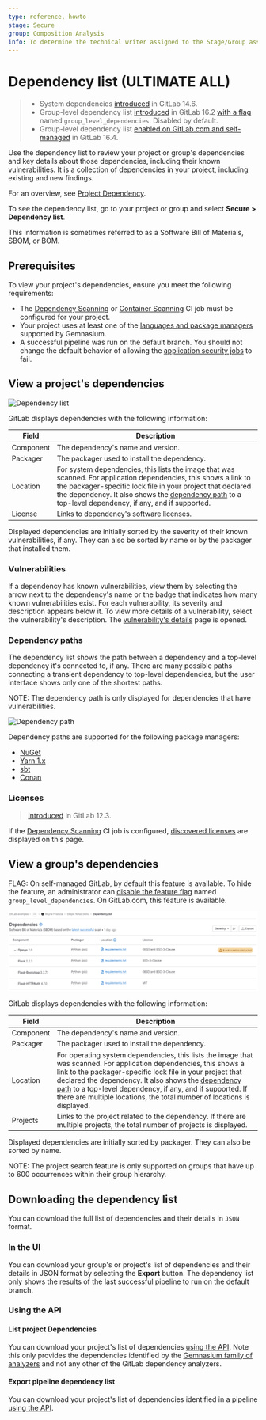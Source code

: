 ```yaml
---
type: reference, howto
stage: Secure
group: Composition Analysis
info: To determine the technical writer assigned to the Stage/Group associated with this page, see https://about.gitlab.com/handbook/product/ux/technical-writing/#assignments
---
```


# Dependency list **(ULTIMATE ALL)**

> - System dependencies [introduced](https://gitlab.com/groups/gitlab-org/-/epics/6698) in GitLab 14.6.
> - Group-level dependency list [introduced](https://gitlab.com/groups/gitlab-org/-/epics/8090) in GitLab 16.2 [with a flag](../../../administration/feature_flags.md) named `group_level_dependencies`. Disabled by default.
> - Group-level dependency list [enabled on GitLab.com and self-managed](https://gitlab.com/gitlab-org/gitlab/-/issues/411257) in GitLab 16.4.

Use the dependency list to review your project or group's dependencies and key
details about those dependencies, including their known vulnerabilities. It is a collection of dependencies in your project, including existing and new findings.

<i class="fa fa-youtube-play youtube" aria-hidden="true"></i>
For an overview, see [Project Dependency](https://www.youtube.com/watch?v=ckqkn9Tnbw4).

To see the dependency list, go to your project or group and select **Secure > Dependency list**.

This information is sometimes referred to as a Software Bill of Materials, SBOM, or BOM.

## Prerequisites

To view your project's dependencies, ensure you meet the following requirements:

- The [Dependency Scanning](../dependency_scanning/index.md)
  or [Container Scanning](../container_scanning/index.md)
  CI job must be configured for your project.
- Your project uses at least one of the
  [languages and package managers](../dependency_scanning/index.md#supported-languages-and-package-managers)
  supported by Gemnasium.
- A successful pipeline was run on the default branch.
  You should not change the default behavior of allowing the
  [application security jobs](../../application_security/index.md#application-coverage) to fail.

## View a project's dependencies

![Dependency list](img/dependency_list_v13_11.png)

GitLab displays dependencies with the following information:

| Field     | Description |
|-----------|-------------|
| Component | The dependency's name and version. |
| Packager  | The packager used to install the dependency. |
| Location  | For system dependencies, this lists the image that was scanned. For application dependencies, this shows a link to the packager-specific lock file in your project that declared the dependency. It also shows the [dependency path](#dependency-paths) to a top-level dependency, if any, and if supported. |
| License   | Links to dependency's software licenses. |

Displayed dependencies are initially sorted by the severity of their known vulnerabilities, if any. They
can also be sorted by name or by the packager that installed them.

### Vulnerabilities

If a dependency has known vulnerabilities, view them by selecting the arrow next to the
dependency's name or the badge that indicates how many known vulnerabilities exist. For each
vulnerability, its severity and description appears below it. To view more details of a vulnerability,
select the vulnerability's description. The [vulnerability's details](../vulnerabilities) page is opened.

### Dependency paths

The dependency list shows the path between a dependency and a top-level dependency it's connected
to, if any. There are many possible paths connecting a transient dependency to top-level
dependencies, but the user interface shows only one of the shortest paths.

NOTE:
The dependency path is only displayed for dependencies that have vulnerabilities.

![Dependency path](img/yarn_dependency_path_v13_6.png)

Dependency paths are supported for the following package managers:

- [NuGet](https://www.nuget.org/)
- [Yarn 1.x](https://classic.yarnpkg.com/lang/en/)
- [sbt](https://www.scala-sbt.org)
- [Conan](https://conan.io)

### Licenses

> [Introduced](https://gitlab.com/gitlab-org/gitlab/-/issues/10536) in GitLab 12.3.

If the [Dependency Scanning](../../application_security/dependency_scanning/index.md) CI job is configured,
[discovered licenses](../../compliance/license_scanning_of_cyclonedx_files/index.md) are displayed on this page.

## View a group's dependencies

FLAG:
On self-managed GitLab, by default this feature is available. To hide the feature, an administrator can [disable the feature flag](../../../administration/feature_flags.md) named `group_level_dependencies`.
On GitLab.com, this feature is available.

![Dependency list](img/dependency_list_v16_3.png)

GitLab displays dependencies with the following information:

| Field     | Description |
|-----------|-------------|
| Component | The dependency's name and version. |
| Packager  | The packager used to install the dependency. |
| Location  | For operating system dependencies, this lists the image that was scanned. For application dependencies, this shows a link to the packager-specific lock file in your project that declared the dependency. It also shows the [dependency path](#dependency-paths) to a top-level dependency, if any, and if supported. If there are multiple locations, the total number of locations is displayed.  |
| Projects   | Links to the project related to the dependency. If there are multiple projects, the total number of projects is displayed. |

Displayed dependencies are initially sorted by packager. They
can also be sorted by name.

NOTE:
The project search feature is only supported on groups that have up to 600 occurrences within their group hierarchy.

## Downloading the dependency list

You can download the full list of dependencies and their details in
`JSON` format.

### In the UI

You can download your group's or project's list of dependencies and their details in JSON format by selecting the **Export** button. The dependency list only shows the results of the last successful pipeline to run on the default branch.

### Using the API

#### List project Dependencies

You can download your project's list of dependencies [using the API](../../../api/dependencies.md#list-project-dependencies). Note this only provides the dependencies identified by the [Gemnasium family of analyzers](../dependency_scanning/index.md#dependency-analyzers) and not any other of the GitLab dependency analyzers.

#### Export pipeline dependency list

You can download your project's list of dependencies identified in a pipeline [using the API](../../../api/dependency_list_export.md).
